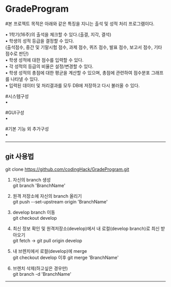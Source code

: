 # GradeProgram

#본 프로젝트 목적은 아래와 같은 특징을 지니는 출석 및 성적 처리 프로그램이다.

• 1학기(16주)의 출석을 체크할 수 있다.(출결, 지각, 결석)<br>
• 학생의 성적 등급을 결정할 수 있다.<br>
  (출석점수, 중간 및 기말시험 점수, 과제 점수, 퀴즈 점수, 발표 점수, 보고서 점수, 기타 점수로 판단)<br>
• 학생 성적에 대한 점수를 입력할 수 있다.<br>
• 각 성적의 등급의 비율은 설정/변경할 수 있다.<br>
• 학생 성적의 총점에 대한 평균을 계산할 수 있으며, 총점에 관련하여 점수분포 그래프를 나타낼 수 있다.<br>
• 입력된 데이터 및 처리결과를 모두 DB에 저장하고 다시 불러올 수 있다.<br>

#시스템구성<br>
•

#GUI구성<br>
•

#기본 기능 외 추가구성<br>
•

<hr /> 

<h2> git 사용법 </h2>

git clone https://github.com/codingHack/GradeProgram.git <br>

1. 자신의 branch 생성 <br>
git branch 'BranchName'

2. 원격 저장소에 자신의 branch 올리기<br>
git push --set-upstream origin 'BranchName'

3. develop branch 이동 <br>
git checkout develop

4. 최신 정보 확인 및 원격저장소(develop)에서 내 로컬(develop branch)로 최신 받아오기<br>
git fetch -> git pull origin develop

5. 내 브렌치에서 로컬(develop)에 merge <br>
git checkout develop 이후
git merge 'BranchName'

6. 브렌치 삭제(하고싶은 경우만) <br> 
git branch -d 'BranchName'
<hr /> 
